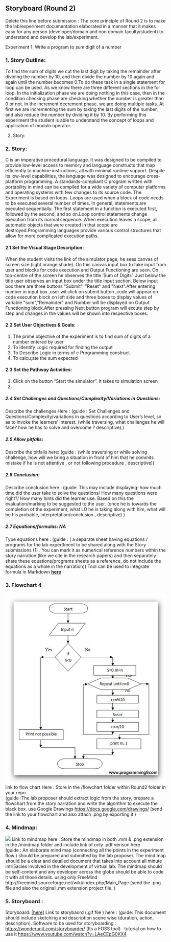 ## Storyboard (Round 2)

Delete this line before submission : The core principle of Round 2 is to make the lab/experiment documentation elaborated in a manner that it makes easy for any person (developer/domain and non domain faculty/student) to understand and develop the lab/experiment.

Experiment 1: Write a program to sum digit of a number
### 1. Story Outline:

To find the sum of digits we cut the last digit by taking the remainder after dividing the number by 10, and then divide the number by 10 again and again until the number becomes 0.To do these task in a single statement for loop can be used. As we know there are three different sections in the for loop. In the initialization phase we are doing nothing in this case, then in the condition checking phase are checking whether the number is greater than 0 or not. In the increment decrement phase, we are doing multiple tasks. At first we are incrementing the sum by taking the last digits of the number, and also reduce the number by dividing it by 10. By performing this experiment the student is able to understand the concept of loops and application of modulo operator.

2. Story:

### 2. Story:

C is an imperative procedural language. It was designed to be compiled to provide low-level access to memory and language constructs that map efficiently to machine instructions, all with minimal runtime support. Despite its low-level capabilities, the language was designed to encourage cross-platform programming. A standards-compliant C program written with portability in mind can be compiled for a wide variety of computer platforms and operating systems with few changes to its source code. The Experiment is
based on loops. Loops are used when a block of code needs to be executed several number of times. In general, statements are executed sequentially: The first statement in a function is executed first, followed by the second, and so on.Loop control statements change execution from its normal sequence. When execution leaves a scope, all automatic objects that were created in that scope are destroyed.Programming languages provide various control structures that allow for more complicated execution paths.


#### 2.1 Set the Visual Stage Description:
When the student visits the link of the simulator page, he sees canvas of screen size (light orange shade). On this canvas input box to take input from user and blocks for code execution and Output Functioning are seen. On top-centre of the screen he observes the title ‘Sum of Digits’. Just below the title user observes an input box under the title Input section. Below input box there are three buttons "Submit", "Reset" and "Next".After entering number in input box ,user wil click on submit button ,code will appear on code execution block on left side and three boxes to display values of variable "sum","Remainder" and Number will be displayed on Output Functioning block.After pressing Next button program will excute step by step and changes in the values will be shown into respective boxes.

#### 2.2 Set User Objectives & Goals:
1. The prime objective of the experiment is to find sum of digits of a number entered by user
2. To identify Logic required for finding the output
3. To Describe Logic in terms of c Programming construct
4. To calcu;ate the sum expected

#### 2.3 Set the Pathway Activities:
1. Click on the button “Start the simulator”. It takes to simulation screen
2.


##### 2.4 Set Challenges and Questions/Complexity/Variations in Questions:

Describe the challenges Here : (guide : Set Challenges and Questions/Complexity/variations in questions according to User’s level, so as to invoke the learners’ interest.  (while traversing, what challenges he will face? how he has to solve and overcome ? descriptive).)

##### 2.5 Allow pitfalls:
Describe the pitfalls here: (guide : (while traversing or while solving challenge, how will we bring a situation in front of him that he commits mistake if he is not attentive , or not following procedure , descriptive))

##### 2.6 Conclusion:
Describe conclusion here : (guide: This may include displaying: how much time did the user take to solve the questions/ How many questions were right?/ How many hints did the learner use. Based on this the evaluation/marking to be suggested to the user. (once he is towards the completion of the experiment, what LO he is taking along with him, what will be his probable, interpretation/conclusion , descriptive) )

##### 2.7 Equations/formulas: NA
Type equations here : (guide : ( a separate sheet having equations / programs for the lab exper3ment to be shared along with the Story submissions (1) . You can mark it as numerical reference numbers within the story narration (like we cite in the research papers) and then separately share these equations/programs sheets as a reference, do not include the equations as a whole in the narration))
Tool can be used to integrate formula in Markdown <b> [here](http://latex.codecogs.com/eqneditor/samples/example3.php) </b>


### 3. Flowchart 4
<img src="flowchart/sum-of-digits-number-programming9.jpg"/><br>
link to flow chart Here : Store in the  /flowchart folder within Round2 folder in your repo
<br>
(guide :The lab proposer should extract logic from the story, prepare a flowchart from the story narration and write the algorithm to execute the black box.  use Google Drawings https://docs.google.com/drawings/ (send the link to your flowchart and also attach .png by exporting it )

### 4. Mindmap:
<img src="mindmap/mindmap.png"/>
 Link to mindmap here : Store the mindmap in both .mm & .png extension in the  /mindmap folder and include link of only .pdf verison here
 <br>
 (guide : An elaborate mind map (connecting all the points in the experiment flow ) should be prepared and submitted by the lab proposer. The mind map should be a clear and detailed document that takes into account all minute intri5acies involved in the development of virtual lab. The mindmap should be self-content and any developer across the globe should be able to code it with all those details. using only FreeMind http://freemind.sourceforge.net/wiki/index.php/Main_Page (send the .png file and also the original .mm extension project file. )

### 5. Storyboard :
Storyboard: <a href="Storyboard/carwiper.gif"> [here]</a>
Link to storybaord (.gif file ) here :
(guide: This document should include sketching and description scene wise (duration, action, description). Software to be used for storyboarding : https://wonderunit.com/storyboarder/ (Its a FOSS tool) . tutorial on how to use it https://www.youtube.com/watch?v=LAeCEpG0KX4
